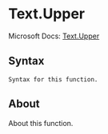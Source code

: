 ---
---

# Text.Upper

Microsoft Docs: [Text.Upper](https://docs.microsoft.com/en-us/powerquery-m/text-upper)

## Syntax

```
Syntax for this function.
```

## About

About this function.

